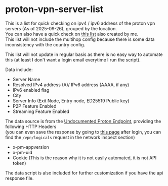 # proton-vpn-server-list

This is a list for quick checking on ipv4 / ipv6 address of the proton vpn servers (As of 2025-09-26), grouped by the location.  
You can also have a quick check on [this list](https://list.proton.huzky.dev/) also created by me.  
This list will not include the multihop config because there is some data inconsistency with the country config.   

This list will not update in regular basis as there is no easy way to automate this (at least I don't want a login email everytime I run the script).  

Data include:
- Server Name
- Resolved IPv4 address (A)/ IPv6 address (AAAA, if any)
- IPv6 enabled flag
- City
- Server Info (Exit Node, Entry node, ED25519 Public key)
- P2P Feature Enabled
- Streaming Feature Enabled

The data source is from the [Undocumented Proton Endpoint](https://account.protonvpn.com/api/vpn/logicals), providing the following HTTP Headers   
(you can even save the response by going to [this page](https://account.protonvpn.com/downloads) after login, you can find the `/vpn/logicals` request in the network inspect section)
- x-pm-appversion
- x-pm-uid
- Cookie (This is the reason why it is not easily automated, it is not API token)

The data script is also included for further customization if you have the api response file.